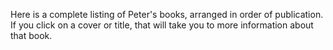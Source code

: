Here is a complete listing of Peter's books, arranged in order of publication.
If you click on a cover or title, that will take you to more information about
that book.
